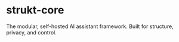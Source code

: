 # strukt-core
The modular, self-hosted AI assistant framework. Built for structure, privacy, and control.
